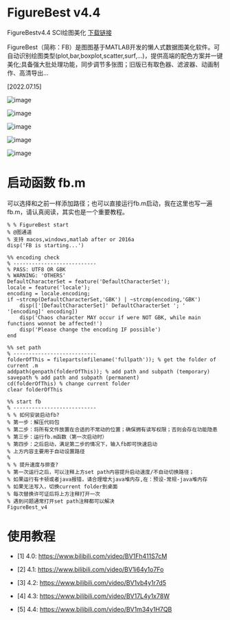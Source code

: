 # FigureBest v4.4
FigureBestv4.4 SCI绘图美化 [下载链接](https://tutongdao.lanzoum.com/iXY9e0eonh4d)

FigureBest（简称：FB）是图图基于MATLAB开发的懒人式数据图美化软件。可自动识别绘图类型(plot,bar,boxplot,scatter,surf,...)，提供高端的配色方案并一键美化;具备强大批处理功能，同步调节多张图；旧版已有取色器、滤波器、动画制作、高清导出...

[2022.07.15]

![image](https://user-images.githubusercontent.com/104671948/179134287-ade0dad3-a12f-4cc3-975d-dfbbf59f50d0.png)

![image](https://user-images.githubusercontent.com/104671948/179134612-29a156f1-6c06-41a4-a586-afd37d6c089c.png)


![image](https://user-images.githubusercontent.com/104671948/179134649-40eb2b42-af46-41c7-81f7-c27cdba36a19.png)

![image](https://user-images.githubusercontent.com/104671948/179134727-7582ba0e-2b12-4723-af8a-448a73288872.png)

![image](https://user-images.githubusercontent.com/104671948/179134794-d5c0586c-2158-4f4c-94cb-a230d8006c53.png)


# 启动函数 fb.m
可以选择和之前一样添加路径；也可以直接运行fb.m启动，我在这里也写一遍fb.m，请认真阅读，其实也是一个重要教程。

```
% % FigureBest start
% @图通道
% 支持 macos,windows,matlab after or 2016a
disp('FB is starting...')

%% encoding check
% ---------------------------
% PASS: UTF8 OR GBK
% WARNING: 'OTHERS'
DefaultCharacterSet = feature('DefaultCharacterSet');
locale = feature('locale');
encoding = locale.encoding;
if ~strcmp(DefaultCharacterSet,'GBK') | ~strcmp(encoding,'GBK')
    disp(['[DefaultCharacterSet]' DefaultCharacterSet '; ' '[encoding]' encoding])
    disp('Chaos character MAY occur if were NOT GBK, while main functions wonnot be affected!')
    disp('Please change the encoding IF possible')
end

%% set path
% ---------------------------
folderOfThis = fileparts(mfilename('fullpath')); % get the folder of current .m
addpath(genpath(folderOfThis)); % add path and subpath (temporary)
savepath % add path and subpath (permanent)
cd(folderOfThis) % change current folder
clear folderOfThis

%% start fb
% ---------------------------
% % 如何安装启动fb?
% 第一步：解压代码包
% 第二步：将所有文件放置在合适的不常动的位置；确保拥有读写权限；否则会存在功能隐患
% 第三步：运行fb.m函数（第一次启动时）
% 第四步：之后启动，满足第二步的情况下，输入fb即可快速启动
% 上方内容主要用于自动设置路径
%
% % 提升速度与排查?
% 第一次运行之后，可以注释上方set path内容提升启动速度/不自动切换路径；
% 如果运行有卡顿或者java报错，请合理增大java堆内存,在：预设-常规-java堆内存
% 如果无法写入，切换current folder到桌面
% 每次替换许可证后将上方注释打开一次
% 遇到问题通常打开set path注释都可以解决
FigureBest_v4
```

# 使用教程

- [1] 4.0: https://www.bilibili.com/video/BV1Fh411S7cM

- [2] 4.1: https://www.bilibili.com/video/BV1i64y1o7Fo

- [3] 4.2: https://www.bilibili.com/video/BV1vb4y1r7d5

- [4] 4.3: https://www.bilibili.com/video/BV17L4y1x78W

- [5] 4.4: https://www.bilibili.com/video/BV1m34y1H7QB
